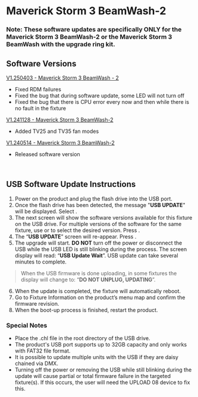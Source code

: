 # Maverick Storm 3 BeamWash-2

### Note: These software updates are specifically ONLY for the Maverick Storm 3 BeamWash-2 or the Maverick Storm 3 BeamWash with the upgrade ring kit.

## Software Versions

[V1.250403 - Maverick Storm 3 BeamWash - 2](https://github.com/Chauvet-Pro/MAVERICKSTORM3BEAMWASH-2/blob/02d7e775b14dab8d6a05881c057fe8113052fe1b/Firmware/V1.250403.zip)
- Fixed RDM failures
- Fixed the bug that during software update, some LED will not turn off
- Fixed the bug that there is CPU error every now and then while there is no fault in the fixture

[V1.241128 - Maverick Storm 3 BeamWash-2](https://github.com/Chauvet-Pro/MAVERICKSTORM3BEAMWASH-2/blob/d5f6b233acc081399f24b15482b1cba1d3c37021/Firmware/V1.241128.zip)
- Added TV25 and TV35 fan modes

[V1.240514 - Maverick Storm 3 BeamWash-2](https://github.com/Chauvet-Pro/MAVERICKSTORM3BEAMWASH-2/blob/f5fcdace6def1768f758b755475c8147802676b6/Firmware/V1.240514.zip)
- Released software version

&nbsp;

## USB Software Update Instructions
1. Power on the product and plug the flash drive into the USB port.
2.	Once the flash drive has been detected, the message "**USB UPDATE**" will be displayed. Select **<YES>**.  
3.	The next screen will show the software versions available for this fixture on the USB drive.  For multiple versions of the software for the same fixture, use **<UP>** or **<DOWN>** to select the desired version.  Press **<ENTER>**.
4.	The “**USB UPDATE**” screen will re-appear.  Press **<YES>**.
5.	The upgrade will start. **DO NOT** turn off the power or disconnect the USB while the USB LED is still blinking during the process. The screen display will read: “**USB Update Wait**”. USB update can take several minutes to complete.
   >When the USB firmware is done uploading, in some fixtures the display will change to: “**DO NOT UNPLUG, UPDATING**”.
6.	When the update is completed, the fixture will automatically reboot.
7.	Go to Fixture Information on the product’s menu map and confirm the firmware revision.
8.	When the boot-up process is finished, restart the product.

### Special Notes
* Place the .chl file in the root directory of the USB drive.
* The product's USB port supports up to 32GB capacity and only works with FAT32 file format.
* It is possible to update multiple units with the USB if they are daisy chained via DMX.
* Turning off the power or removing the USB while still blinking during the update will cause partial or total firmware failure in the targeted fixture(s). If this occurs, the user will need the UPLOAD 08 device to fix this.

